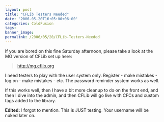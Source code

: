```yaml
---
layout: post
title: "CFLib Testers Needed"
date: "2006-05-20T16:05:00+06:00"
categories: ColdFusion 
tags: 
banner_image: 
permalink: /2006/05/20/CFLib-Testers-Needed
---
```


If you are bored on this fine Saturday afternoon, please take a look at the MG version of CFLib set up here:

<blockquote>
<a href="http://mg.cflib.org">http://mg.cflib.org</a>
</blockquote>

I need testers to play with the user system only. Register - make mistakes - log on - make mistakes - etc. The password reminder system works as well.

If this works well, then I have a bit more cleanup to do on the front end, and then I dive into the admin, and then CFLib will go live with CFCs and custom tags added to the library.

<b>Edited:</b> I forgot to mention. This is JUST testing. Your username will be nuked later on.